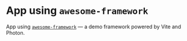 # App using `awesome-framework`

App using [`awesome-framework`](../awesome-framework) — a demo framework powered by Vite and Photon.
